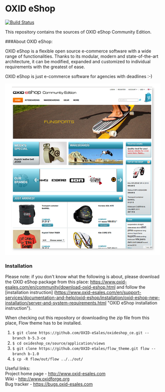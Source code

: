 OXID eShop
==========

[![Build Status](https://travis-ci.org/OXID-eSales/oxideshop_ce.svg?branch=b-5.3-ce)](https://travis-ci.org/OXID-eSales/oxideshop_ce)

This repository contains the sources of OXID eShop Community Edition.

###About OXID eShop:

OXID eShop is a flexible open source e-commerce software with a wide range of functionalities. 
Thanks to its modular, modern and state-of-the-art architecture, it can be modified, expanded 
and customized to individual requirements with the greatest of ease. 

OXID eShop is just e-commerce software for agencies with deadlines :-)

![Image alt](frontend.png)


### Installation

Please note: if you don't know what the following is about, please download the OXID eShop package from this place: https://www.oxid-esales.com/en/community/download-oxid-eshop.html and follow the [installation instruction] (https://www.oxid-esales.com/en/support-services/documentation-and-help/oxid-eshop/installation/oxid-eshop-new-installation/server-and-system-requirements.html "OXID eShop installation instruction").

When checking out this repository or downloading the zip file from this place, Flow theme has to be installed.

1. `$ git clone https://github.com/OXID-eSales/oxideshop_ce.git --branch b-5.3-ce`
2. `$ cd oxideshop_ce/source/application/views`
3. `$ git clone https://github.com/OXID-eSales/flow_theme.git flow --branch b-1.0`
4. `$ cp -R flow/out/flow ../../out/`


Useful links:<br>
Project home page - http://www.oxid-esales.com<br>
Wiki - http://www.oxidforge.org<br>
Bug tracker - https://bugs.oxid-esales.com
